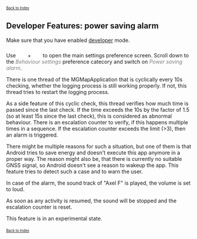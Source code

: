 <small><small>[Back to Index](../../../index.md)</small></small>

## Developer Features: power saving alarm

Make sure that you have enabled [developer](../Developer/developer.md) mode. 

Use <img src="../../../icons/group_task.svg" width="24"/> + <img src="../../../icons/settings.svg" width="24"/>
to open the main settings preference screen. Scroll down to the <span style="color:gray">*Behaviour settings*</span>
preference catecory and switch on <span style="color:gray">*Power saving alarm*</span>.

There is one thread of the MGMapApplication that is cyclically every 10s checking, whether the logging process is still working properly.
If not, this thread tries to restart the logging process. 

As a side feature of this cyclic check, this thread verifies how much time is passed since the last check. If the time exceeds the 10s by
the factor of 1.5 (so at least 15s since the last check), this is considered as abnormal behaviour. There is an escalation counter to verify, if 
this happens multiple times in a sequence. If the escalation counter exceeds the limit (>3), then an alarm is triggered. 

There might be multiple reasons for such a situation, but one of them is that Android tries to save energy and doesn't execute this app anymore in a proper way.
The reason might also be, that there is currently no suitable GNSS signal, so Android doesn't see a reason to wakeup the app.
This feature tries to detect such a case and to warn the user. 

In case of the alarm, the sound track of "Axel F" is played, the volume is set to loud.

As soon as any activity is resumed, the sound will be stopped and the escalation counter is reset.

This feature is in an experimental state.


<small><small>[Back to Index](../../../index.md)</small></small>